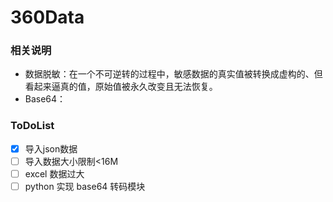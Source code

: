 # 360Data

### 相关说明

- 数据脱敏：在一个不可逆转的过程中，敏感数据的真实值被转换成虚构的、但看起来逼真的值，原始值被永久改变且无法恢复。
- Base64： 

### ToDoList
- [x] 导入json数据
- [ ] 导入数据大小限制<16M
- [ ] excel 数据过大
- [ ] python 实现 base64 转码模块
